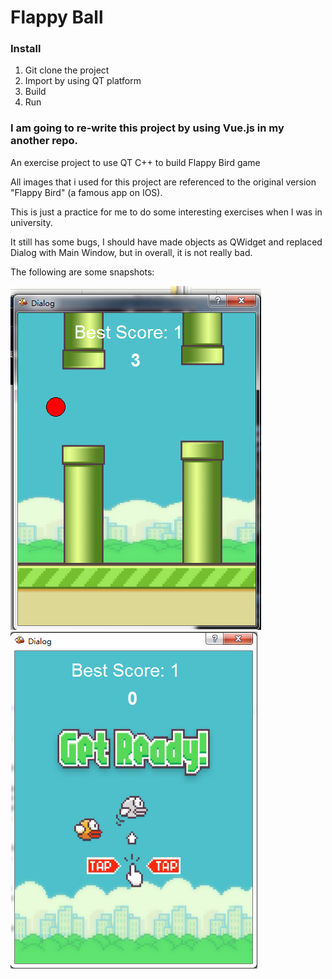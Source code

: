 # Flappy Ball

### Install
1. Git clone the project
2. Import by using QT platform
3. Build
4. Run

### I am going to re-write this project by using Vue.js in my another repo.

An exercise project to use QT C++ to build Flappy Bird game

All images that i used for this project are referenced to the original version  "Flappy Bird" (a famous app on IOS).

This is just a practice for me to do some interesting exercises when I was in university.

It still has some bugs, I should have made objects as QWidget and replaced Dialog with Main Window, but in overall, it is not really bad.

The following are some snapshots:

<img src="https://github.com/RyanDaDeng/flappyball/blob/master/1.jpg" />

<img src="https://github.com/RyanDaDeng/flappyball/blob/master/2.jpg" />


